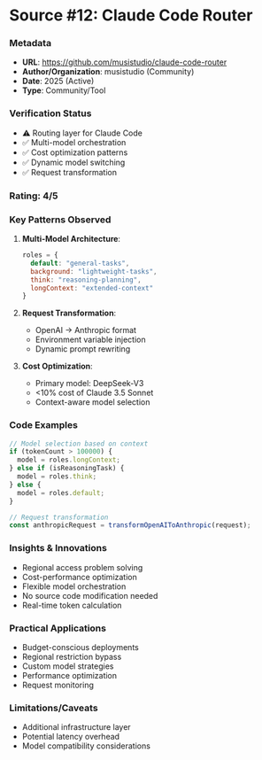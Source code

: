 # Source #12: Claude Code Router

### Metadata
- **URL**: https://github.com/musistudio/claude-code-router
- **Author/Organization**: musistudio (Community)
- **Date**: 2025 (Active)
- **Type**: Community/Tool

### Verification Status
- ⚠️ Routing layer for Claude Code
- ✅ Multi-model orchestration
- ✅ Cost optimization patterns
- ✅ Dynamic model switching
- ✅ Request transformation

### Rating: 4/5

### Key Patterns Observed

1. **Multi-Model Architecture**:
   ```javascript
   roles = {
     default: "general-tasks",
     background: "lightweight-tasks",
     think: "reasoning-planning",
     longContext: "extended-context"
   }
   ```

2. **Request Transformation**:
   - OpenAI → Anthropic format
   - Environment variable injection
   - Dynamic prompt rewriting

3. **Cost Optimization**:
   - Primary model: DeepSeek-V3
   - <10% cost of Claude 3.5 Sonnet
   - Context-aware model selection

### Code Examples

```javascript
// Model selection based on context
if (tokenCount > 100000) {
  model = roles.longContext;
} else if (isReasoningTask) {
  model = roles.think;
} else {
  model = roles.default;
}

// Request transformation
const anthropicRequest = transformOpenAIToAnthropic(request);
```

### Insights & Innovations

- Regional access problem solving
- Cost-performance optimization
- Flexible model orchestration
- No source code modification needed
- Real-time token calculation

### Practical Applications

- Budget-conscious deployments
- Regional restriction bypass
- Custom model strategies
- Performance optimization
- Request monitoring

### Limitations/Caveats

- Additional infrastructure layer
- Potential latency overhead
- Model compatibility considerations